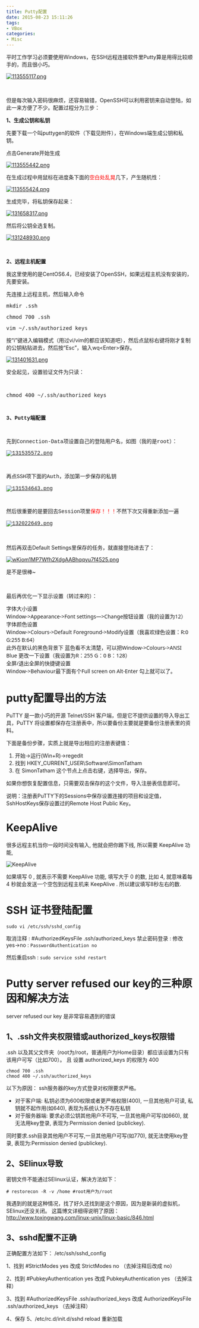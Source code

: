 ```yaml
---
title: Putty配置
date: 2015-08-23 15:11:26
tags:
- VBox
categories:
- Misc
---
```



<div class="con editor-preview-side"><p>平时工作学习必须要使用Windows，在SSH远程连接软件里Putty算是用得比较顺手的，而且很小巧。</p><p><a href="/img/putty_auto_login_ssh/113555117.png" target="_blank"><img src="/img/putty_auto_login_ssh/113555117.png" style="float:none;" title="2013-12-05_111750.png" alt="113555117.png" /></a></p><p><br /></p><p>但是每次输入密码很麻烦，还容易输错，OpenSSH可以利用密钥来自动登陆，如此一来方便了不少。配置过程分为三步：</p><p><strong>1、生成公钥和私钥</strong></p><p>先要下载一个叫puttygen的软件（下载见附件），在Windows端生成公钥和私钥。</p><p>点击Generate开始生成</p><p><a href="/img/putty_auto_login_ssh/113555442.png" target="_blank"><img src="/img/putty_auto_login_ssh/113555442.png" style="float:none;" title="2013-12-05_111133.png" alt="113555442.png" /></a></p><p>在生成过程中用鼠标在进度条下面的<span style="color:#ff0000;">空白处乱晃</span>几下，产生随机性：</p><p><a href="/img/putty_auto_login_ssh/113555424.png" target="_blank"><img src="/img/putty_auto_login_ssh/113555424.png" title="2013-12-05_111207.png" style="float:none;" alt="113555424.png" /></a></p><p>生成完毕，将私钥保存起来：</p><p><a href="/img/putty_auto_login_ssh/131658317.png" target="_blank"><img src="/img/putty_auto_login_ssh/131658317.png" title="67.png" alt="131658317.png" /></a></p><p>然后将公钥全选复制。<br /></p><p><a href="/img/putty_auto_login_ssh/131248930.png" target="_blank"><img src="/img/putty_auto_login_ssh/131248930.png" title="78.png" alt="131248930.png" /></a></p><p><br /></p><p><strong>2、远程主机配置</strong></p><p>我这里使用的是CentOS6.4，已经安装了OpenSSH，如果远程主机没有安装的，先要安装。</p><p>先连接上远程主机，然后输入命令</p><pre class="brush:bash;toolbar:false;">mkdir .ssh</pre><pre class="brush:bash;toolbar:false;">chmod 700 .ssh</pre><pre class="brush:bash;toolbar:false;">vim ~/.ssh/authorized_keys</pre><p>按“i”键进入编辑模式（用过vi/vim的都应该知道吧），然后点鼠标右键将刚才复制的公钥粘贴进去，然后按“Esc”，输入wq&lt;Enter&gt;保存。</p><p><a href="/img/putty_auto_login_ssh/131401631.png" target="_blank"><img src="/img/putty_auto_login_ssh/131401631.png" title="89.png" alt="131401631.png" /></a></p><p>安全起见，设置验证文件为只读：</p><p><br /></p><pre class="brush:bash;toolbar:false;">chmod 400 ~/.ssh/authorized_keys</pre><p><span style="font-family:consolas, 'bitstream vera sans mono', 'courier new', courier, monospace;"><span style="line-height:17.59375px;"><br /></span></span></p><p><strong><span style="font-family:consolas, 'bitstream vera sans mono', 'courier new', courier, monospace;"><span style="line-height:17.59375px;">3、Putty端配置</span></span></strong></p><p><strong><span style="font-family:consolas, 'bitstream vera sans mono', 'courier new', courier, monospace;"><span style="line-height:17.59375px;"><br /></span></span></strong></p><p><span style="line-height:17.59375px;font-family:consolas, 'bitstream vera sans mono', 'courier new', courier, monospace;">先到Connection-Data项设置自己的登陆用户名，如图（我的是root）：</span></p><p><span style="line-height:17.59375px;font-family:consolas, 'bitstream vera sans mono', 'courier new', courier, monospace;"></span></p><p><a href="/img/putty_auto_login_ssh/131535572.png" style="font-family:consolas, 'bitstream vera sans mono', 'courier new', courier, monospace;line-height:17.59375px;" target="_blank"><img src="/img/putty_auto_login_ssh/131535572.png" title="99.png" alt="131535572.png" style="float:none;" /></a></p><p><br /></p><p><span style="line-height:17.59375px;font-family:consolas, 'bitstream vera sans mono', 'courier new', courier, monospace;">再点SSH项下面的Auth，添加第一步保存的私钥</span></p><p><span style="line-height:17.59375px;font-family:consolas, 'bitstream vera sans mono', 'courier new', courier, monospace;"><a href="/img/putty_auto_login_ssh/131534643.png" target="_blank"><img src="/img/putty_auto_login_ssh/131534643.png" title="100.png" alt="131534643.png" style="float:none;" /></a></span></p><p><br /></p><p><span style="line-height:17.59375px;font-family:consolas, 'bitstream vera sans mono', 'courier new', courier, monospace;">然后很重要的是要回去Session项里<span style="line-height:17.59375px;font-family:consolas, 'bitstream vera sans mono', 'courier new', courier, monospace;color:#ff0000;">保存！！！</span>不然下次又得重新添加一遍</span></p><p><span style="line-height:17.59375px;font-family:consolas, 'bitstream vera sans mono', 'courier new', courier, monospace;"><a href="/img/putty_auto_login_ssh/132022649.png" target="_blank"><img src="/img/putty_auto_login_ssh/132022649.png" title="110.png" alt="132022649.png" /></a></span></p><p><br /></p><p>然后再双击Default Settings里保存的任务，就直接登陆进去了：</p><p><a href="http://s3.51cto.com/wyfs02/M01/12/E8/wKiom1MP7Wfh2XdgAABhqqyu7f4525.png" target="_blank"><img src="http://s3.51cto.com/wyfs02/M01/12/E8/wKiom1MP7Wfh2XdgAABhqqyu7f4525.png" title="捕获.PNG" alt="wKiom1MP7Wfh2XdgAABhqqyu7f4525.png" /></a></p><p>是不是很棒~</p><p><br /></p><p>最后再优化一下显示设置（转过来的）：</p><div style="font-family:'microsoft yahei ui', 'microsoft yahei', simsun, 'segoe ui', tahoma, helvetica, sans-serif, 'microsoft yahei', georgia, helvetica, arial, sans-serif, '宋体', pmingliu, serif;font-size:14px;line-height:21px;"><span style="font-size:14px;">字体大小设置</span></div><div style="font-family:'microsoft yahei ui', 'microsoft yahei', simsun, 'segoe ui', tahoma, helvetica, sans-serif, 'microsoft yahei', georgia, helvetica, arial, sans-serif, '宋体', pmingliu, serif;font-size:14px;line-height:21px;"></div><div style="font-family:'microsoft yahei ui', 'microsoft yahei', simsun, 'segoe ui', tahoma, helvetica, sans-serif, 'microsoft yahei', georgia, helvetica, arial, sans-serif, '宋体', pmingliu, serif;font-size:14px;line-height:21px;"><span style="font-size:14px;">Window-&gt;Appearance-&gt;Font settings—&gt;Change按钮设置（我的设置为12）</span></div><div style="font-family:'microsoft yahei ui', 'microsoft yahei', simsun, 'segoe ui', tahoma, helvetica, sans-serif, 'microsoft yahei', georgia, helvetica, arial, sans-serif, '宋体', pmingliu, serif;font-size:14px;line-height:21px;"></div><div style="font-family:'microsoft yahei ui', 'microsoft yahei', simsun, 'segoe ui', tahoma, helvetica, sans-serif, 'microsoft yahei', georgia, helvetica, arial, sans-serif, '宋体', pmingliu, serif;font-size:14px;line-height:21px;"><span style="font-size:14px;">字体颜色设置</span></div><div style="font-family:'microsoft yahei ui', 'microsoft yahei', simsun, 'segoe ui', tahoma, helvetica, sans-serif, 'microsoft yahei', georgia, helvetica, arial, sans-serif, '宋体', pmingliu, serif;font-size:14px;line-height:21px;"></div><div style="font-family:'microsoft yahei ui', 'microsoft yahei', simsun, 'segoe ui', tahoma, helvetica, sans-serif, 'microsoft yahei', georgia, helvetica, arial, sans-serif, '宋体', pmingliu, serif;font-size:14px;line-height:21px;"><span style="font-size:14px;">Window-&gt;Colours-&gt;Default Foreground-&gt;Modify设置（我喜欢绿色设置：R:0 G:255 B:64）</span></div><div style="font-family:'microsoft yahei ui', 'microsoft yahei', simsun, 'segoe ui', tahoma, helvetica, sans-serif, 'microsoft yahei', georgia, helvetica, arial, sans-serif, '宋体', pmingliu, serif;font-size:14px;line-height:21px;"></div><div style="font-family:'microsoft yahei ui', 'microsoft yahei', simsun, 'segoe ui', tahoma, helvetica, sans-serif, 'microsoft yahei', georgia, helvetica, arial, sans-serif, '宋体', pmingliu, serif;font-size:14px;line-height:21px;"><span style="font-size:14px;">此外在默认的黑色背景下 蓝色看不太清楚，可以把Window-&gt;Colours-&gt;ANSI Blue 更改一下设置（我设置为R：255 G：0 B：128）</span></div><div style="font-family:'microsoft yahei ui', 'microsoft yahei', simsun, 'segoe ui', tahoma, helvetica, sans-serif, 'microsoft yahei', georgia, helvetica, arial, sans-serif, '宋体', pmingliu, serif;font-size:14px;line-height:21px;"></div><div style="font-family:'microsoft yahei ui', 'microsoft yahei', simsun, 'segoe ui', tahoma, helvetica, sans-serif, 'microsoft yahei', georgia, helvetica, arial, sans-serif, '宋体', pmingliu, serif;font-size:14px;line-height:21px;"><span style="font-size:14px;">全屏/退出全屏的快捷键设置</span></div><div style="font-family:'microsoft yahei ui', 'microsoft yahei', simsun, 'segoe ui', tahoma, helvetica, sans-serif, 'microsoft yahei', georgia, helvetica, arial, sans-serif, '宋体', pmingliu, serif;font-size:14px;line-height:21px;"></div><div style="font-family:'microsoft yahei ui', 'microsoft yahei', simsun, 'segoe ui', tahoma, helvetica, sans-serif, 'microsoft yahei', georgia, helvetica, arial, sans-serif, '宋体', pmingliu, serif;font-size:14px;line-height:21px;"><span style="font-size:14px;">Window-&gt;Behaviour最下面有个Full screen on Alt-Enter 勾上就可以了。</span></div>

# putty配置导出的方法

PuTTY 是一款小巧的开源 Telnet/SSH 客户端，但是它不提供设置的导入导出工具，PuTTY 将设置都保存在注册表中，所以要备份主要就是要备份注册表里的资料。

下面是备份步骤，实质上就是导出相应的注册表键值：
1. 开始->运行(Win+R)->regedit
2. 找到 HKEY_CURRENT_USER\Software\SimonTatham
3. 在 SimonTatham 这个节点上点击右键，选择导出，保存。

如果你想恢复配置信息，只需要双击保存的这个文件，导入注册表信息即可。

说明：注册表PuTTY下的Sessions中保存设置连接的项目和设定值，SshHostKeys保存设置过的Remote Host Public Key。

# KeepAlive

很多远程主机当你一段时间没有输入, 他就会把你踢下线, 所以需要 KeepAlive 功能, 

![KeepAlive](/img/putty_auto_login_ssh/keep_alive.jpg)

如果填写 0 , 就表示不需要 KeepAlive 功能, 
填写大于 0 的数, 比如 4, 就意味着每 4 秒就会发送一个空包到远程主机来 KeepAlive .
所以建议填写8秒左右的数.



# SSH 证书登陆配置

`sudo vi /etc/ssh/sshd_config`

取消注释 : #AuthorizedKeysFile .ssh/authorized_keys
禁止密码登录 : 修改yes->no : `PasswordAuthentication no`

然后重启ssh : `sudo service sshd restart`


# Putty server refused our key的三种原因和解决方法

server refused our key 是非常容易遇到的错误

## 1、.ssh文件夹权限错或authorized_keys权限错

.ssh 以及其父文件夹（root为/root，普通用户为Home目录）都应该设置为只有该用户可写（比如700）。
且 设置 authorized_keys 的权限为 400

    chmod 700 .ssh
    chmod 400 ~/.ssh/authorized_keys

以下为原因：
ssh服务器的key方式登录对权限要求严格。

- 对于客户端: 私钥必须为600权限或者更严格权限(400), 一旦其他用户可读, 私钥就不起作用(如640), 表现为系统认为不存在私钥
- 对于服务器端: 要求必须公钥其他用户不可写, 一旦其他用户可写(如660), 就无法用key登录, 表现为:Permission denied (publickey).

同时要求.ssh目录其他用户不可写,一旦其他用户可写(如770), 就无法使用key登录, 表现为:Permission denied (publickey).

## 2、SElinux导致

密钥文件不能通过SElinux认证，解决方法如下：

`# restorecon -R -v /home #root用户为/root`

我遇到的就是这种情况，找了好久还找到是这个原因，因为是新装的虚拟机，SElinux还没关闭。
这篇博文详细得说明了原因：http://www.toxingwang.com/linux-unix/linux-basic/846.html

## 3、sshd配置不正确

正确配置方法如下：
/etc/ssh/sshd_config 

1、找到 #StrictModes yes 改成 StrictModes no （去掉注释后改成 no） 

2、找到 #PubkeyAuthentication yes 改成 PubkeyAuthentication yes （去掉注释） 

3、找到 #AuthorizedKeysFile .ssh/authorized_keys 改成 AuthorizedKeysFile .ssh/authorized_keys （去掉注释） 

4、保存 5、/etc/rc.d/init.d/sshd reload 重新加载